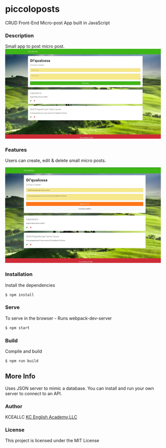 # piccoloposts
CRUD Front-End Micro-post App built in JavaScript

### Description
Small app to post micro post.
![Piccolo Posts](/assets/imgs/piccoloposts.JPG)

### Features
Users can create, edit & delete small micro posts.

![Piccolo Posts Edit](/assets/imgs/piccolopostsedit.JPG)

### Installation

Install the dependencies

```sh
$ npm install
```

### Serve
To serve in the browser  - Runs webpack-dev-server

```sh
$ npm start
```

### Build
Compile and build

```sh
$ npm run build
```

## More Info
Uses JSON server to mimic a database. You can install and run your own server to connect to an API.

### Author

KCEALLC
[KC English Academy,LLC](http://www.kcenglishacademy.com)

### License

This project is licensed under the MIT License
